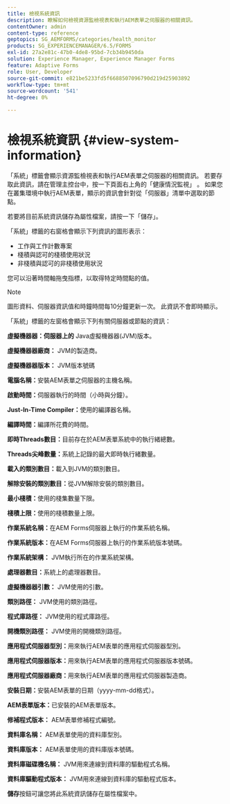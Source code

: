 ```yaml
---
title: 檢視系統資訊
description: 瞭解如何檢視資源監檢視表和執行AEM表單之伺服器的相關資訊。
contentOwner: admin
content-type: reference
geptopics: SG_AEMFORMS/categories/health_monitor
products: SG_EXPERIENCEMANAGER/6.5/FORMS
exl-id: 27a2e81c-47b0-4de8-95bd-7cb34b9450da
solution: Experience Manager, Experience Manager Forms
feature: Adaptive Forms
role: User, Developer
source-git-commit: e821be5233fd5f6688507096790d219d25903892
workflow-type: tm+mt
source-wordcount: '541'
ht-degree: 0%

---
```


# 檢視系統資訊 {#view-system-information}

「系統」標籤會顯示資源監檢視表和執行AEM表單之伺服器的相關資訊。 若要存取此資訊，請在管理主控台中，按一下頁面右上角的「健康情況監視」 。 如果您在叢集環境中執行AEM表單，顯示的資訊會針對從「伺服器」清單中選取的節點。

若要將目前系統資訊儲存為屬性檔案，請按一下「儲存」。

「系統」標籤的右窗格會顯示下列資訊的圖形表示：

* 工作與工作計數專案
* 棧積與認可的棧積使用狀況
* 非棧積與認可的非棧積使用狀況

您可以沿著時間軸拖曳指標，以取得特定時間點的值。

>[!NOTE]
>
>圖形資料、伺服器資訊值和時鐘時間每10分鐘更新一次。 此資訊不會即時顯示。

「系統」標籤的左窗格會顯示下列有關伺服器或節點的資訊：

**虛擬機器器：伺服器上的** Java虛擬機器器(JVM)版本。

**虛擬機器器廠商：** JVM的製造商。

**虛擬機器器版本：** JVM版本號碼

**電腦名稱：**&#x200B;安裝AEM表單之伺服器的主機名稱。

**啟動時間：**&#x200B;伺服器執行的時間（小時與分鐘）。

**Just-In-Time Compiler：**&#x200B;使用的編譯器名稱。

**編譯時間：**&#x200B;編譯所花費的時間。

**即時Threads數目：**&#x200B;目前存在於AEM表單系統中的執行緒總數。

**Threads尖峰數量：**&#x200B;系統上記錄的最大即時執行緒數量。

**載入的類別數目：**&#x200B;載入到JVM的類別數目。

**解除安裝的類別數目：**&#x200B;從JVM解除安裝的類別數目。

**最小棧積：**&#x200B;使用的棧集數量下限。

**棧積上限：**&#x200B;使用的棧積數量上限。

**作業系統名稱：**&#x200B;在AEM Forms伺服器上執行的作業系統名稱。

**作業系統版本：**&#x200B;在AEM Forms伺服器上執行的作業系統版本號碼。

**作業系統架構：** JVM執行所在的作業系統架構。

**處理器數目：**&#x200B;系統上的處理器數目。

**虛擬機器器引數：** JVM使用的引數。

**類別路徑：** JVM使用的類別路徑。

**程式庫路徑：** JVM使用的程式庫路徑。

**開機類別路徑：** JVM使用的開機類別路徑。

**應用程式伺服器型別：**&#x200B;用來執行AEM表單的應用程式伺服器型別。

**應用程式伺服器版本：**&#x200B;用來執行AEM表單的應用程式伺服器版本號碼。

**應用程式伺服器廠商：**&#x200B;用來執行AEM表單的應用程式伺服器製造商。

**安裝日期：**&#x200B;安裝AEM表單的日期（yyyy-mm-dd格式）。

**AEM表單版本：**&#x200B;已安裝的AEM表單版本。

**修補程式版本：** AEM表單修補程式編號。

**資料庫名稱：** AEM表單使用的資料庫型別。

**資料庫版本：** AEM表單使用的資料庫版本號碼。

**資料庫磁碟機名稱：** JVM用來連線到資料庫的驅動程式名稱。

**資料庫驅動程式版本：** JVM用來連線到資料庫的驅動程式版本。

**儲存**&#x200B;按鈕可讓您將此系統資訊儲存在屬性檔案中。
